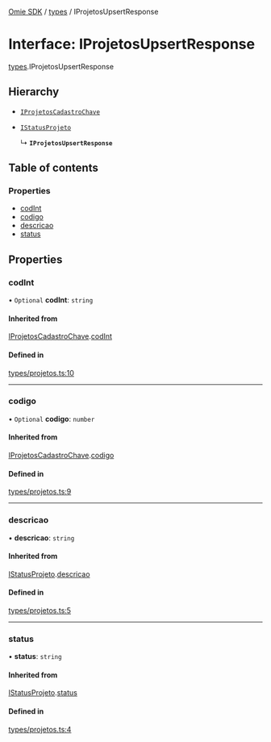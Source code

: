 [Omie SDK](../README.md) / [types](../modules/types.md) / IProjetosUpsertResponse

# Interface: IProjetosUpsertResponse

[types](../modules/types.md).IProjetosUpsertResponse

## Hierarchy

- [`IProjetosCadastroChave`](types.IProjetosCadastroChave.md)

- [`IStatusProjeto`](types.IStatusProjeto.md)

  ↳ **`IProjetosUpsertResponse`**

## Table of contents

### Properties

- [codInt](types.IProjetosUpsertResponse.md#codint)
- [codigo](types.IProjetosUpsertResponse.md#codigo)
- [descricao](types.IProjetosUpsertResponse.md#descricao)
- [status](types.IProjetosUpsertResponse.md#status)

## Properties

### codInt

• `Optional` **codInt**: `string`

#### Inherited from

[IProjetosCadastroChave](types.IProjetosCadastroChave.md).[codInt](types.IProjetosCadastroChave.md#codint)

#### Defined in

[types/projetos.ts:10](https://github.com/lucas-bogos/omie-sdk/blob/f0ca102/src/types/projetos.ts#L10)

___

### codigo

• `Optional` **codigo**: `number`

#### Inherited from

[IProjetosCadastroChave](types.IProjetosCadastroChave.md).[codigo](types.IProjetosCadastroChave.md#codigo)

#### Defined in

[types/projetos.ts:9](https://github.com/lucas-bogos/omie-sdk/blob/f0ca102/src/types/projetos.ts#L9)

___

### descricao

• **descricao**: `string`

#### Inherited from

[IStatusProjeto](types.IStatusProjeto.md).[descricao](types.IStatusProjeto.md#descricao)

#### Defined in

[types/projetos.ts:5](https://github.com/lucas-bogos/omie-sdk/blob/f0ca102/src/types/projetos.ts#L5)

___

### status

• **status**: `string`

#### Inherited from

[IStatusProjeto](types.IStatusProjeto.md).[status](types.IStatusProjeto.md#status)

#### Defined in

[types/projetos.ts:4](https://github.com/lucas-bogos/omie-sdk/blob/f0ca102/src/types/projetos.ts#L4)

